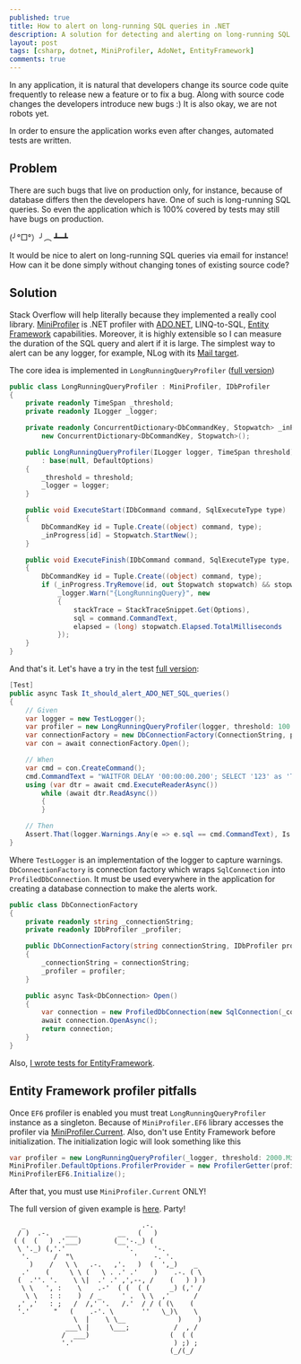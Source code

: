 ```yaml
---
published: true
title: How to alert on long-running SQL queries in .NET
description: A solution for detecting and alerting on long-running SQL queries generated by ADO.NET, LINQ to SQL, Entity Framework in .NET
layout: post
tags: [csharp, dotnet, MiniProfiler, AdoNet, EntityFramework]
comments: true
---
```


In any application, it is natural that developers change its source code quite frequently to release new a feature or to fix a bug. Along with source code changes the developers introduce new bugs :) It is also okay, we are not robots yet. 

In order to ensure the application works even after changes, automated tests are written.

## Problem

There are such bugs that live on production only, for instance, because of database differs then the developers have. One of such is long-running SQL queries. So even the application which is 100% covered by tests may still have bugs on production.

(╯°□°）╯︵ ┻━┻

It would be nice to alert on long-running SQL queries via email for instance! How can it be done simply without changing tones of existing source code?

## Solution

Stack Overflow will help literally because they implemented a really cool library. [MiniProfiler](https://miniprofiler.com/) is .NET profiler with [ADO.NET](https://miniprofiler.com/dotnet/HowTo/ProfileSql), LINQ-to-SQL, [Entity Framework](https://miniprofiler.com/dotnet/HowTo/ProfileEF6) capabilities. Moreover, it is highly extensible so I can measure the duration of the SQL query and alert if it is large. The simplest way to alert can be any logger, for example, NLog with its [Mail  target](https://github.com/nlog/NLog/wiki/Mail-target).

The core idea is implemented in `LongRunningQueryProfiler` ([full version](https://github.com/gaevoy/Gaev.Blog.Examples/blob/1.0.0/Gaev.Blog.Examples.SqlQueryLogger/LongRunningQueryProfiler.cs))

```c#
public class LongRunningQueryProfiler : MiniProfiler, IDbProfiler
{
    private readonly TimeSpan _threshold;
    private readonly ILogger _logger;

    private readonly ConcurrentDictionary<DbCommandKey, Stopwatch> _inProgress =
        new ConcurrentDictionary<DbCommandKey, Stopwatch>();

    public LongRunningQueryProfiler(ILogger logger, TimeSpan threshold) 
        : base(null, DefaultOptions)
    {
        _threshold = threshold;
        _logger = logger;
    }

    public void ExecuteStart(IDbCommand command, SqlExecuteType type)
    {
        DbCommandKey id = Tuple.Create((object) command, type);
        _inProgress[id] = Stopwatch.StartNew();
    }

    public void ExecuteFinish(IDbCommand command, SqlExecuteType type, DbDataReader _)
    {
        DbCommandKey id = Tuple.Create((object) command, type);
        if (_inProgress.TryRemove(id, out Stopwatch stopwatch) && stopwatch.Elapsed > _threshold)
            _logger.Warn("{LongRunningQuery}", new
            {
                stackTrace = StackTraceSnippet.Get(Options),
                sql = command.CommandText,
                elapsed = (long) stopwatch.Elapsed.TotalMilliseconds
            });
    }
}

```
And that's it. Let's have a try in the test [full version](https://github.com/gaevoy/Gaev.Blog.Examples/blob/1.0.0/Gaev.Blog.Examples.SqlQueryLogger/AlertLongRunningAdoNetQueriesTests.cs):
```c#
[Test]
public async Task It_should_alert_ADO_NET_SQL_queries()
{
    // Given
    var logger = new TestLogger();
    var profiler = new LongRunningQueryProfiler(logger, threshold: 100.Milliseconds());
    var connectionFactory = new DbConnectionFactory(ConnectionString, profiler);
    var con = await connectionFactory.Open();

    // When
    var cmd = con.CreateCommand();
    cmd.CommandText = "WAITFOR DELAY '00:00:00.200'; SELECT '123' as 'Test'";
    using (var dtr = await cmd.ExecuteReaderAsync())
        while (await dtr.ReadAsync())
        {
        }

    // Then
    Assert.That(logger.Warnings.Any(e => e.sql == cmd.CommandText), Is.True);
}
```

Where `TestLogger` is an implementation of the logger to capture warnings. `DbConnectionFactory` is connection factory which wraps `SqlConnection` into `ProfiledDbConnection`. It must be used everywhere in the application for creating a database connection to make the alerts work.
```c#
public class DbConnectionFactory
{
    private readonly string _connectionString;
    private readonly IDbProfiler _profiler;

    public DbConnectionFactory(string connectionString, IDbProfiler profiler)
    {
        _connectionString = connectionString;
        _profiler = profiler;
    }

    public async Task<DbConnection> Open()
    {
        var connection = new ProfiledDbConnection(new SqlConnection(_connectionString), _profiler);
        await connection.OpenAsync();
        return connection;
    }
}
```
Also, [I wrote tests for EntityFramework](https://github.com/gaevoy/Gaev.Blog.Examples/blob/1.0.0/Gaev.Blog.Examples.SqlQueryLogger/AlertLongRunningEfQueriesTests.cs).

## Entity Framework profiler pitfalls

Once `EF6` profiler is enabled you must treat `LongRunningQueryProfiler` instance as a singleton. Because of `MiniProfiler.EF6` library accesses the profiler via [MiniProfiler.Current](https://github.com/MiniProfiler/dotnet/blob/v4.0.138/src/MiniProfiler.EF6/EFProfiledDbProviderServices.cs#L64). Also, don't use Entity Framework before initialization. The initialization logic will look something like this
 ```c#
var profiler = new LongRunningQueryProfiler(_logger, threshold: 2000.Milliseconds());
MiniProfiler.DefaultOptions.ProfilerProvider = new ProfilerGetter(profiler);
MiniProfilerEF6.Initialize();
```
After that, you must use `MiniProfiler.Current` ONLY!

The full version of given example is [here](https://github.com/gaevoy/Gaev.Blog.Examples/blob/1.0.0/Gaev.Blog.Examples.SqlQueryLogger/). Party!
```text
   _                             .-.
  / )  .-.    ___          __   (   )
 ( (  (   ) .'___)        (__'-._) (
  \ '._) (,'.'               '.     '-.
   '.      /  "\               '    -. '.
     )    /   \ \   .-.   ,'.   )  (  ',_)    _
   .'    (     \ \ (   \ . .' .'    )    .-. ( \
  (  .''. '.    \ \|  .' .' ,',--, /    (   ) ) )
   \ \   ', :    \    .-'  ( (  ( (     _) (,' /
    \ \   : :    )  / _     ' .  \ \  ,'      /
  ,' ,'   : ;   /  /,' '.   /.'  / / ( (\    (
  '.'      "   (    .-'. \       ''   \_)\    \
                \  |    \ \__             )    )
              ___\ |     \___;           /  , /
             /  ___)                    (  ( (
             '.'                         ) ;) ;
                                        (_/(_/
```